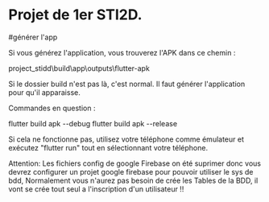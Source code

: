 # Projet de 1er STI2D.


#générer l'app

Si vous générez l'application, vous trouverez l'APK dans ce chemin :

project_stidd\build\app\outputs\flutter-apk

Si le dossier build n'est pas là, c'est normal. Il faut générer l'application pour qu'il apparaisse.

Commandes en question :

flutter build apk --debug
flutter build apk --release

Si cela ne fonctionne pas, utilisez votre téléphone comme émulateur et exécutez "flutter run" tout en sélectionnant votre téléphone.



Attention:
Les fichiers config de google Firebase on été suprimer donc vous devrez configurer un projet google firebase pour pouvoir utiliser le sys de bdd, Normalement vous n'aurez pas besoin de crée les Tables de la BDD, il vont se crée tout seul a l'inscription d'un utilisateur !!
